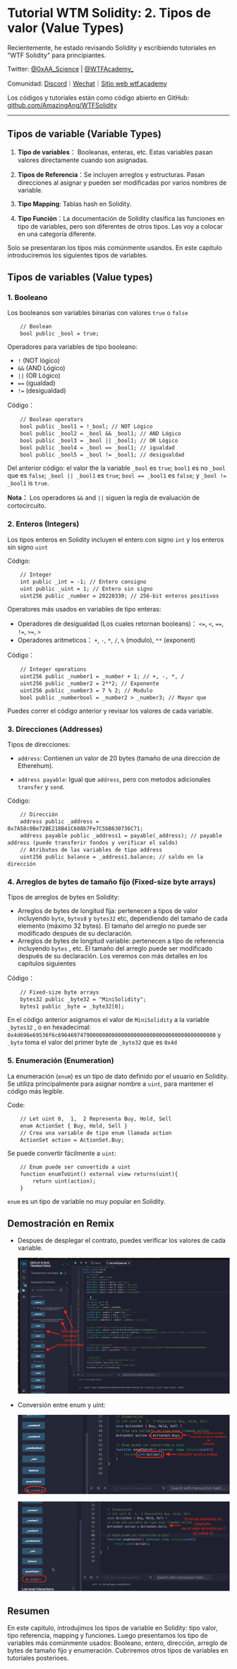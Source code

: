 # Tutorial WTM Solidity: 2. Tipos de valor (Value Types)

Recientemente, he estado revisando Solidity y escribiendo tutoriales en "WTF Solidity" para principiantes.

Twitter: [@0xAA_Science](https://twitter.com/0xAA_Science) | [@WTFAcademy_](https://twitter.com/WTFAcademy_)

Comunidad: [Discord](https://discord.gg/5akcruXrsk)｜[Wechat](https://docs.google.com/forms/d/e/1FAIpQLSe4KGT8Sh6sJ7hedQRuIYirOoZK_85miz3dw7vA1-YjodgJ-A/viewform?usp=sf_link)｜[Sitio web wtf.academy](https://wtf.academy)

Los códigos y tutoriales están como código abierto en GitHub: [github.com/AmazingAng/WTFSolidity](https://github.com/AmazingAng/WTFSolidity)


-----

## Tipos de variable (Variable Types)

1. **Tipo de variables**： Booleanas, enteras, etc. Estas variables pasan valores directamente cuando son asignadas.

2. **Tipos de Referencia**：Se incluyen arreglos y estructuras. Pasan direcciones al asignar y pueden ser modificadas por varios nombres de variable. 

3. **Tipo Mapping**: Tablas hash en Solidity.

4. **Tipo Función**：La documentación de Solidity clasifica las funciones en tipo de variables, pero son diferentes de otros tipos. 
Las voy a colocar en una categoría diferente.

Solo se presentaran los tipos más comúnmente usandos. En este capitulo introduciremos los siguientes tipos de variables.

## Tipos de variables (Value types)

### 1. Booleano

Los booleanos son variables binarias con valores `true` o `false` 

```solidity
    // Boolean
    bool public _bool = true;
```

Operadores para variables de tipo booleano:

- `!`   (NOT lógico)
- `&&`  (AND Lógico)
- `||`  (OR Lógico)
- `==`  (igualdad)
- `!=`  (desigualdad)

Código：

```solidity
    // Boolean operators
    bool public _bool1 = !_bool; // NOT Lógico
    bool public _bool2 = _bool && _bool1; // AND Lógico
    bool public _bool3 = _bool || _bool1; // OR Lógico
    bool public _bool4 = _bool == _bool1; // igualdad
    bool public _bool5 = _bool != _bool1; // desigualdad
```

Del anterior código: el valor the la variable `_bool` es `true`; `bool1` es no `_bool` que es `false`; `_bool || _bool1` es `true`; `bool == _bool1` es `false`; y  `_bool != _bool1` is `true`. 

**Nota：** Los operadores `&&` and `||` siguen la regla de evaluación de cortocircuito. 


### 2. Enteros (Integers)

Los tipos enteros en Solidity incluyen el entero con signo `int` y los enteros sin signo `uint`

Código:

```solidity
    // Integer
    int public _int = -1; // Entero consigno
    uint public _uint = 1; // Entero sin signo
    uint256 public _number = 20220330; // 256-bit enteros positivos
```
Operatores más usados en variables de tipo enteras:

- Operadores de desigualdad (Los cuales retornan booleans)： `<=`,  `<`,  `==`,  `!=`,  `>=`,  `>` 
- Operadores aritmeticos： `+`,  `-`,  `*`,  `/`,  `%` (modulo), `**` (exponent)

Código：

```solidity
    // Integer operations
    uint256 public _number1 = _number + 1; // +, -, *, /
    uint256 public _number2 = 2**2; // Exponente
    uint256 public _number3 = 7 % 2; // Modulo
    bool public _numberbool = _number2 > _number3; // Mayor que
```

Puedes correr el código anterior y revisar los valores de cada variable.

### 3. Direcciones (Addresses)

Tipos de direcciones:

- `address`: Contienen un valor de 20 bytes (tamaño de una dirección de Etherehum).

- `address payable`: Igual que `address`, pero con metodos adicionales `transfer` y `send`.

Código:

```solidity
    // Dirección
    address public _address = 0x7A58c0Be72BE218B41C608b7Fe7C5bB630736C71;
    address payable public _address1 = payable(_address); // payable address (puede transferir fondos y verificar el saldo)
    // Atributos de las variables de tipo address
    uint256 public balance = _address1.balance; // saldo en la dirección
```

### 4. Arreglos de bytes de tamaño fijo (Fixed-size byte arrays)

Tipos de arreglos de bytes en Solidity:

- Arreglos de bytes de longitud fija: pertenecen a tipos de valor incluyendo `byte`, `bytes8` y `bytes32` etc, dependiendo del tamaño de cada elemento (máximo 32 bytes). El tamaño del arreglo no puede ser modificado después de su declaración.
- Arreglos de bytes de longitud variable: pertenecen a tipo de referencia incluyendo `bytes` , etc. El tamaño del arreglo puede ser modificado después de su declaración. Los veremos con más detalles en los capítulos siguientes

Código：

```solidity
    // Fixed-size byte arrays
    bytes32 public _byte32 = "MiniSolidity"; 
    bytes1 public _byte = _byte32[0]; 
```

En el código anterior asignamos el valor de `MiniSolidity` a la variable `_bytes32` , o en hexadecimal: `0x4d696e69536f6c69646974790000000000000000000000000000000000000000`
y `_byte` toma el valor del primer byte de `_byte32` que es `0x4d`

### 5. Enumeración (Enumeration)

La enumeración (`enum`) es un tipo de dato definido por el usuario en Solidity. Se utiliza principalmente para asignar nombre a `uint`, para mantener el código más legible.

Code:

```solidity
    // Let uint 0,  1,  2 Representa Buy, Hold, Sell
    enum ActionSet { Buy, Hold, Sell }
    // Crea una variable de tipo enum llamada action
    ActionSet action = ActionSet.Buy;
```

Se puede convertir fácilmente a `uint`:

```solidity
    // Enum puede ser convertido a uint
    function enumToUint() external view returns(uint){
        return uint(action);
    }
```

`enum` es un tipo de variable no muy popular en Solidity.

## Demostración en Remix

- Despues de desplegar el contrato, puedes verificar los valores de cada variable.


   ![2-1.png](./img/2-1.png)
  
- Conversión entre enum y uint:

   ![2-2.png](./img/2-2.png)

   ![2-3.png](./img/2-3.png)

## Resumen 

En este capitulo, introdujimos los tipos de variable en Solidity: tipo valor, tipo referencia, mapping y funciones. Luego presentamos los tipo de variables más comúnmente usados:
Booleano, entero, dirección, arreglo de bytes de tamaño fijo y enumeración.
Cubriremos otros tipos de variables en tutoriales posterioes.
